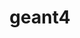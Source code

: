 ---
title: "geant4"
layout: cache
categories: [package, develop-2025-02-16]
meta: {"compilers": ["gcc@=11.4.0"], "num_specs": 1, "num_specs_by_stack": {"hep": 1, "root": 1}, "oss": ["ubuntu22.04"], "platforms": ["linux"], "stacks": ["hep", "root"], "targets": ["x86_64_v3"], "versions": ["11.3.0"]}
spec_details: [{"compiler": "gcc@=11.4.0", "hash": "nh265mt5sxzvbqd5jf6r2f353kaouxz6", "os": "ubuntu22.04", "platform": "linux", "size": "-", "stacks": ["hep", "root"], "tarball": "https://binaries.spack.io/develop-2025-02-16/build_cache/linux-ubuntu22.04-x86_64_v3/gcc-11.4.0/geant4-11.3.0/linux-ubuntu22.04-x86_64_v3-gcc-11.4.0-geant4-11.3.0-nh265mt5sxzvbqd5jf6r2f353kaouxz6.spack", "target": "x86_64_v3", "variants": ["build_system=cmake", "build_type=Release", "cxxstd=20", "+data", "generator=make", "~hdf5", "~ipo", "~motif", "+opengl", "+qt", "~tbb", "+threads", "~timemory", "~vecgeom", "~vtk", "~x11"], "versions": ["11.3.0"]}]
---